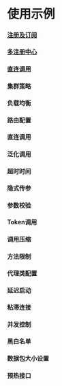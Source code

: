 使用示例
==

#### [注册及订阅](./example/register.md)
#### [多注册中心](./example/multiRegistry.md)
#### [直连调用](./example/directInvoke.md)
#### 集群策略
#### 负载均衡
#### 路由配置
#### 直连调用
#### 泛化调用
#### 超时时间
#### 隐式传参
#### 参数校验
#### Token调用
#### 调用压缩
#### 方法限制
#### 代理类配置
#### 延迟启动
#### 粘滞连接
#### 并发控制
#### 黑白名单
#### 数据包大小设置
#### 预热接口